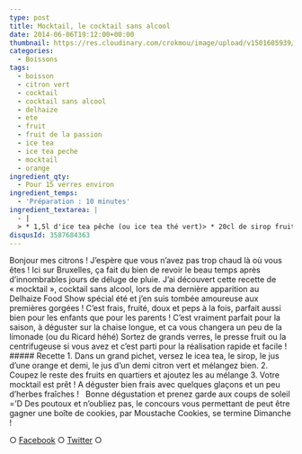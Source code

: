 ```yaml
---
type: post
title: Mocktail, le cocktail sans alcool
date: 2014-06-06T19:12:00+00:00
thumbnail: https://res.cloudinary.com/crokmou/image/upload/v1501605939/mocktail-cocktail-sans-alcool-passion-peche-orange-citron-vert-73x110_afqelh.jpg
categories: 
  - Boissons
tags: 
  - boisson
  - citron vert
  - cocktail
  - cocktail sans alcool
  - delhaize
  - ete
  - fruit
  - fruit de la passion
  - ice tea
  - ice tea peche
  - mocktail
  - orange
ingredient_qty: 
  - Pour 15 verres environ
ingredient_temps: 
  - 'Préparation : 10 minutes'
ingredient_textarea: |
  - |
  > * 1,5l d'ice tea pêche (ou ice tea thé vert)> * 20cl de sirop fruit de la passion> * 2 oranges> * 1 citron vert> * menthe fraîche ou basilic (cela peut paraître étrange mais c'est bon !)> * glaçons
disqusId: 3587684363
---
```


Bonjour mes citrons ! J’espère que vous n’avez pas trop chaud là où vous êtes ! Ici sur Bruxelles, ça fait du bien de revoir le beau temps après d’innombrables jours de déluge de pluie. J’ai découvert cette recette de « mocktail », cocktail sans alcool, lors de ma dernière apparition au Delhaize Food Show spécial été et j’en suis tombée amoureuse aux premières gorgées ! C’est frais, fruité, doux et peps à la fois, parfait aussi bien pour les enfants que pour les parents ! C’est vraiment parfait pour la saison, à déguster sur la chaise longue, et ca vous changera un peu de la limonade (ou du Ricard héhé) Sortez de grands verres, le presse fruit ou la centrifugeuse si vous avez et c’est parti pour la réalisation rapide et facile ! ##### Recette 1\. Dans un grand pichet, versez le icea tea, le sirop, le jus d’une orange et demi, le jus d’un demi citron vert et mélangez bien. 2\. Coupez le reste des fruits en quartiers et ajoutez les au mélange 3\. Votre mocktail est prêt ! A déguster bien frais avec quelques glaçons et un peu d’herbes fraîches !   Bonne dégustation et prenez garde aux coups de soleil =’D Des poutoux et n’oubliez pas, le concours vous permettant de peut être gagner une boîte de cookies, par Moustache Cookies, se termine Dimanche !  

○ [Facebook](https://www.facebook.com/crokmou.blog) ○ [Twitter](https://twitter.com/Crokmou) ○